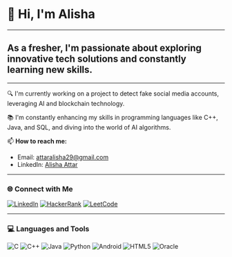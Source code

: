 # 👋 Hi, I'm Alisha
---
## As a fresher, I'm passionate about exploring innovative tech solutions and constantly learning new skills.
---
🔍 I'm currently working on a project to detect fake social media accounts, leveraging AI and blockchain technology. 

📚 I'm constantly enhancing my skills in programming languages like C++, Java, and SQL, and diving into the world of AI algorithms.

📫 **How to reach me:**
- Email: [attaralisha29@gmail.com](mailto:attaralisha29@gmail.com)
- LinkedIn: [Alisha Attar](https://www.linkedin.com/in/alisha-attar-83710a245/)

---

### 🌐 Connect with Me

[![LinkedIn](https://img.shields.io/badge/LinkedIn-Alisha%20Attar-blue)](https://www.linkedin.com/in/alisha-attar-83710a245/)
[![HackerRank](https://img.shields.io/badge/HackerRank-Alisha%20Attar-brightgreen)](https://www.hackerrank.com/profile/attaralisha29)
[![LeetCode](https://img.shields.io/badge/LeetCode-Alisha%20Attar-orange)](https://leetcode.com/u/attaralisha/)

---

### 💻 Languages and Tools

![C](https://img.shields.io/badge/C-A8B9CC?style=flat-square&logo=c&logoColor=white) 
![C++](https://img.shields.io/badge/C++-00599C?style=flat-square&logo=c%2B%2B&logoColor=white) 
![Java](https://img.shields.io/badge/Java-007396?style=flat-square&logo=java&logoColor=white) 
![Python](https://img.shields.io/badge/Python-3776AB?style=flat-square&logo=python&logoColor=white) 
![Android](https://img.shields.io/badge/Android-3DDC84?style=flat-square&logo=android&logoColor=white) 
![HTML5](https://img.shields.io/badge/HTML5-E34F26?style=flat-square&logo=html5&logoColor=white) 
![Oracle](https://img.shields.io/badge/Oracle-F80000?style=flat-square&logo=oracle&logoColor=white) 
